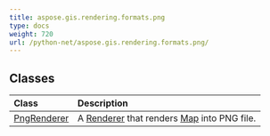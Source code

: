 ```yaml
---
title: aspose.gis.rendering.formats.png
type: docs
weight: 720
url: /python-net/aspose.gis.rendering.formats.png/
---
```





## **Classes**
| **Class** | **Description** |
| :- | :- |
| [PngRenderer](/psd/python-net/aspose.gis.rendering.formats.png/pngrenderer/) | A [Renderer](/psd/python-net/aspose.gis.rendering/renderer/) that renders [Map](/psd/python-net/aspose.gis.rendering/map/) into PNG file. |
